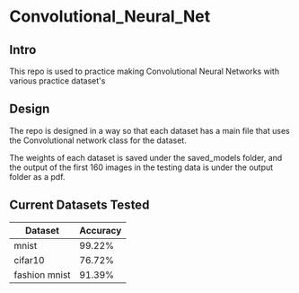 # Convolutional_Neural_Net

## Intro

This repo is used to practice making Convolutional Neural Networks with various practice dataset's

## Design

The repo is designed in a way so that each dataset has a main file that uses the Convolutional network class for the dataset. 

The weights of each dataset is saved under the saved_models folder, and the output of the first 160 images in the testing data is under the output folder as a pdf.

## Current Datasets Tested

| Dataset | Accuracy |
| --- | --- |
| mnist | 99.22%  |
| cifar10 | 76.72% |
| fashion mnist | 91.39% |